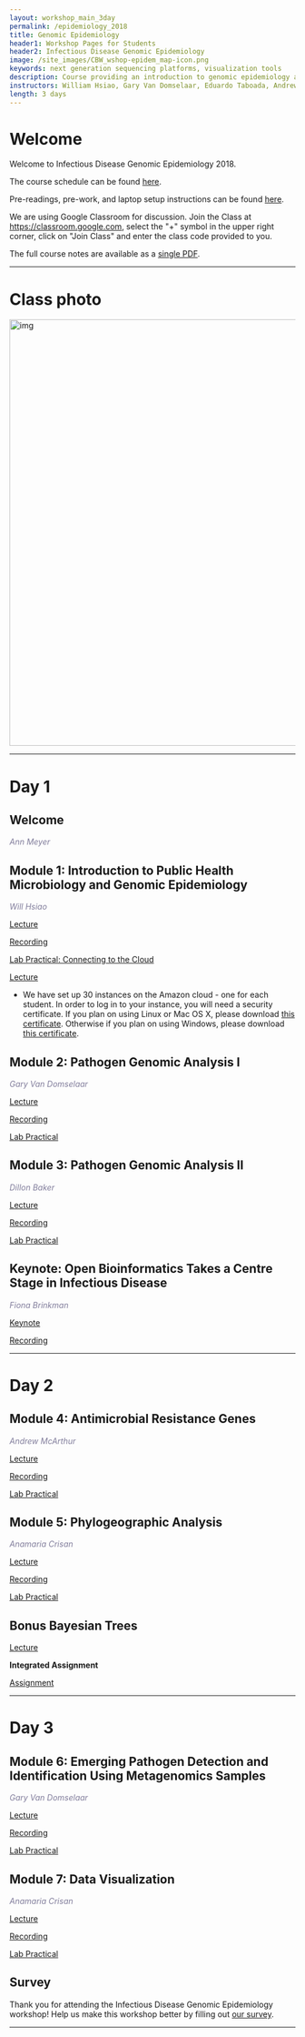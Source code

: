```yaml
---
layout: workshop_main_3day
permalink: /epidemiology_2018
title: Genomic Epidemiology
header1: Workshop Pages for Students
header2: Infectious Disease Genomic Epidemiology
image: /site_images/CBW_wshop-epidem_map-icon.png
keywords: next generation sequencing platforms, visualization tools 
description: Course providing an introduction to genomic epidemiology analysis followed by hands-on practical tutorials demonstrating the use of selected analysis tools. 
instructors: William Hsiao, Gary Van Domselaar, Eduardo Taboada, Andrew McArthur, Anamaria Crisan, Fiona Brinkman
length: 3 days
---
```

# Welcome <a id="welcome"></a>

Welcome to Infectious Disease Genomic Epidemiology 2018.  

The course schedule can be found [here](https://bioinformaticsdotca.github.io/genomic_epidemiology_2018_schedule).

Pre-readings, pre-work, and laptop setup instructions can be found [here](https://bioinformaticsdotca.github.io/epidemiology_2018_prework).<a id="preworkshop"></a>  

We are using Google Classroom for discussion. Join the Class at https://classroom.google.com, select the "+" symbol in the upper right corner, click on "Join Class" and enter the class code provided to you.

The full course notes are available as a [single PDF]().  

***

# Class photo

<img src="https://github.com/bioinformaticsdotca/GenEpi_2018/blob/master/gen_epi_photo.jpeg?raw=true" alt="img" width="750" />

***

# Day 1 <a id="day1"></a>

## Welcome

*<font color="#827e9c">Ann Meyer</font>*

## Module 1: Introduction to Public Health Microbiology and Genomic Epidemiology

*<font color="#827e9c">Will Hsiao</font>*

[Lecture](https://drive.google.com/a/bioinformatics.ca/file/d/1FBQsEYl_OMIJDCGJ0B9bdLmWVyH3d86V/view?usp=sharing) 

[Recording](https://www.youtube.com/watch?v=1QOrfl8F91A&index=1&list=PL3izGL6oi0S8svosOiiqMwOFTgwyg7EaT)

[Lab Practical: Connecting to the Cloud](http://bioinformaticsdotca.github.io/AWS_setup)

[Lecture](https://drive.google.com/a/bioinformatics.ca/file/d/1hGD74xTcftQWRu1tk2BHXb5joENxmvZU/view?usp=sharing)  

* We have set up 30 instances on the Amazon cloud - one for each student. In order to log in to your instance, you will need a security certificate. If you plan on using Linux or Mac OS X, please download [this certificate](http://main.oicrcbw.ca/private/CBWNY.pem). Otherwise if you plan on using Windows, please download [this certificate](http://main.oicrcbw.ca/private/CBWNY.ppk).

## Module 2: Pathogen Genomic Analysis I

*<font color="#827e9c">Gary Van Domselaar</font>*

[Lecture](https://drive.google.com/a/bioinformatics.ca/file/d/1kJ50dby8N54xHsCmDFJdZi-KT-RLjEB_/view?usp=sharing)  

[Recording](https://www.youtube.com/watch?v=ymaYXZfJq8s&index=2&list=PL3izGL6oi0S8svosOiiqMwOFTgwyg7EaT)

[Lab Practical](http://bioinformaticsdotca.github.io/epidemiology_2018_PGA_1)

## Module 3: Pathogen Genomic Analysis II

*<font color="#827e9c">Dillon Baker</font>*

[Lecture](https://drive.google.com/a/bioinformatics.ca/file/d/1HxgqxyoGS1l2sioqxGlp5yFrLJmI6iQC/view?usp=sharing)  

[Recording](https://www.youtube.com/watch?v=YyNej7DCl84&index=4&list=PL3izGL6oi0S8svosOiiqMwOFTgwyg7EaT)
 
[Lab Practical](http://bioinformaticsdotca.github.io/GenEpi_2018_module3_lab)  

## Keynote: Open Bioinformatics Takes a Centre Stage in Infectious Disease  

*<font color="#827e9c">Fiona Brinkman</font>*  

[Keynote](https://drive.google.com/a/bioinformatics.ca/file/d/1ucpFWJ68zkFCKz91dBYuN9P7Bg6Z1bP7/view?usp=sharing)  

[Recording](https://www.youtube.com/watch?v=X83EY4JtFvA&index=3&list=PL3izGL6oi0S8svosOiiqMwOFTgwyg7EaT)

***

# Day 2 <a id="day2"></a>

## Module 4: Antimicrobial Resistance Genes  

*<font color="#827e9c">Andrew McArthur</font>*

[Lecture](https://drive.google.com/a/bioinformatics.ca/file/d/1EpA7uZJO5IQXE_fIRaw6UNewG905tZFg/view?usp=sharing) 

[Recording](https://www.youtube.com/watch?v=2K_2oHEAc9s)
  
[Lab Practical](https://github.com/bioinformaticsdotca/GenEpi_2018/blob/master/module4/README.md)

## Module 5: Phylogeographic Analysis

*<font color="#827e9c">Anamaria Crisan</font>*

[Lecture](https://drive.google.com/a/bioinformatics.ca/file/d/1V7kx6a4Awk9NIMFN2V3zwJX2BivKN0CE/view?usp=sharing)   

[Recording](https://www.youtube.com/watch?v=-RH_UKxCmI0)

[Lab Practical](https://bioinformaticsdotca.github.io/epidemiology_2018_Phylo&Vis) 

## Bonus Bayesian Trees

[Lecture](https://drive.google.com/a/bioinformatics.ca/file/d/1iii8WBls5M9JK7dUwQPRh0Sxgoh6YbJP/view?usp=sharing)

**Integrated Assignment**  

[Assignment](http://bioinformaticsdotca.github.io/GenEpi_2018_day2_assignment)  

***

# Day 3 <a id="day3"></a>

## Module 6: Emerging Pathogen Detection and Identification Using Metagenomics Samples  

*<font color="#827e9c">Gary Van Domselaar</font>*

[Lecture](https://drive.google.com/a/bioinformatics.ca/file/d/1iWCkxy2-EVy0DjqHBpQMzjJroFBxuJ0b/view?usp=sharing)

[Recording](https://www.youtube.com/watch?v=H5UqBMd4od4)

[Lab Practical](http://bioinformaticsdotca.github.io/epidemiology_2018_EPD_IMS)  


## Module 7: Data Visualization    

*<font color="#827e9c">Anamaria Crisan</font>*

[Lecture](https://drive.google.com/a/bioinformatics.ca/file/d/1Fgl4_9sYxxe1lzNnAvAlGdVK8gmhF1z0/view?usp=sharing)

[Recording](https://www.youtube.com/watch?v=cXnh_xaVqhQ)

[Lab Practical](http://bioinformaticsdotca.github.io/epidemiology_2018_Phylo&Vis) 


## Survey

Thank you for attending the Infectious Disease Genomic Epidemiology workshop!  Help us make this workshop better by filling out [our survey](https://docs.google.com/forms/d/e/1FAIpQLSdKO5QupFZr_dCMZmDcVTgCaxdbXhaPJi66TxvV7vlxeSEjfw/viewform?usp=sf_link).  

***  
